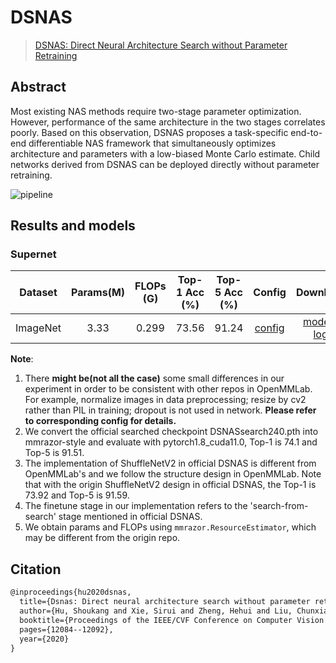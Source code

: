 # DSNAS

> [DSNAS: Direct Neural Architecture Search without Parameter Retraining](https://arxiv.org/abs/2002.09128.pdf)

<!-- [ALGORITHM] -->

## Abstract

Most existing NAS methods require two-stage parameter optimization.
However, performance of the same architecture in the two stages correlates poorly.
Based on this observation, DSNAS proposes a task-specific end-to-end differentiable NAS framework that simultaneously optimizes architecture and parameters with a low-biased Monte Carlo estimate. Child networks derived from DSNAS can be deployed directly without parameter retraining.

![pipeline](/docs/en/imgs/model_zoo/dsnas/pipeline.jpg)

## Results and models

### Supernet

| Dataset  | Params(M) | FLOPs (G) | Top-1 Acc (%) | Top-5 Acc (%) |                  Config                   |                                                                                                                         Download                                                                                                                         |     Remarks      |
| :------: | :-------: | :-------: | :-----------: | :-----------: | :---------------------------------------: | :------------------------------------------------------------------------------------------------------------------------------------------------------------------------------------------------------------------------------------------------------: | :--------------: |
| ImageNet |   3.33    |   0.299   |     73.56     |     91.24     | [config](./dsnas_supernet_8xb128_in1k.py) | [model](https://openmmlab-share.oss-cn-hangzhou.aliyuncs.com/mmrazor/v1/dsnas/dsnas_supernet_8xb128_in1k_20220926_171954-29b87e3a.pth) \| [log](https://download.openmmlab.com/mmrazor/v1/dsnas/dsnas_supernet_8xb128_in1k_20220926_171954-29b87e3a.log) | MMRazor searched |

**Note**:

1. There **might be(not all the case)** some small differences in our experiment in order to be consistent with other repos in OpenMMLab. For example,
   normalize images in data preprocessing; resize by cv2 rather than PIL in training; dropout is not used in network. **Please refer to corresponding config for details.**
2. We convert the official searched checkpoint DSNASsearch240.pth into mmrazor-style and evaluate with pytorch1.8_cuda11.0, Top-1 is 74.1 and Top-5 is 91.51.
3. The implementation of ShuffleNetV2 in official DSNAS is different from OpenMMLab's and we follow the structure design in OpenMMLab. Note that with the
   origin ShuffleNetV2 design in official DSNAS, the Top-1 is 73.92 and Top-5 is 91.59.
4. The finetune stage in our implementation refers to the 'search-from-search' stage mentioned in official DSNAS.
5. We obtain params and FLOPs using `mmrazor.ResourceEstimator`, which may be different from the origin repo.

## Citation

```latex
@inproceedings{hu2020dsnas,
  title={Dsnas: Direct neural architecture search without parameter retraining},
  author={Hu, Shoukang and Xie, Sirui and Zheng, Hehui and Liu, Chunxiao and Shi, Jianping and Liu, Xunying and Lin, Dahua},
  booktitle={Proceedings of the IEEE/CVF Conference on Computer Vision and Pattern Recognition},
  pages={12084--12092},
  year={2020}
}
```
